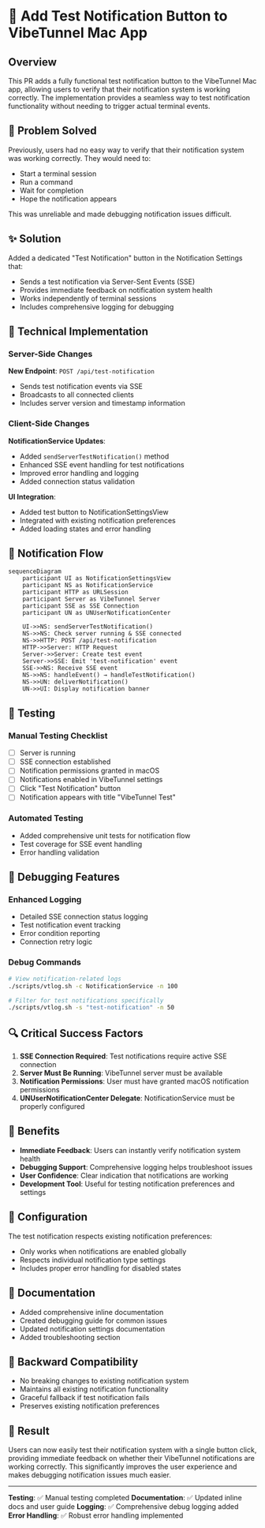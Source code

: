 # 🧪 Add Test Notification Button to VibeTunnel Mac App

## Overview

This PR adds a fully functional test notification button to the VibeTunnel Mac app, allowing users to verify that their notification system is working correctly. The implementation provides a seamless way to test notification functionality without needing to trigger actual terminal events.

## 🎯 Problem Solved

Previously, users had no easy way to verify that their notification system was working correctly. They would need to:
- Start a terminal session
- Run a command
- Wait for completion
- Hope the notification appears

This was unreliable and made debugging notification issues difficult.

## ✨ Solution

Added a dedicated "Test Notification" button in the Notification Settings that:
- Sends a test notification via Server-Sent Events (SSE)
- Provides immediate feedback on notification system health
- Works independently of terminal sessions
- Includes comprehensive logging for debugging

## 🔧 Technical Implementation

### Server-Side Changes

**New Endpoint**: `POST /api/test-notification`
- Sends test notification events via SSE
- Broadcasts to all connected clients
- Includes server version and timestamp information

### Client-Side Changes

**NotificationService Updates**:
- Added `sendServerTestNotification()` method
- Enhanced SSE event handling for test notifications
- Improved error handling and logging
- Added connection status validation

**UI Integration**:
- Added test button to NotificationSettingsView
- Integrated with existing notification preferences
- Added loading states and error handling

## 🔄 Notification Flow

```mermaid
sequenceDiagram
    participant UI as NotificationSettingsView
    participant NS as NotificationService
    participant HTTP as URLSession
    participant Server as VibeTunnel Server
    participant SSE as SSE Connection
    participant UN as UNUserNotificationCenter
    
    UI->>NS: sendServerTestNotification()
    NS->>NS: Check server running & SSE connected
    NS->>HTTP: POST /api/test-notification
    HTTP->>Server: HTTP Request
    Server->>Server: Create test event
    Server->>SSE: Emit 'test-notification' event
    SSE->>NS: Receive SSE event
    NS->>NS: handleEvent() → handleTestNotification()
    NS->>UN: deliverNotification()
    UN->>UI: Display notification banner
```

## 🧪 Testing

### Manual Testing Checklist
- [ ] Server is running
- [ ] SSE connection established
- [ ] Notification permissions granted in macOS
- [ ] Notifications enabled in VibeTunnel settings
- [ ] Click "Test Notification" button
- [ ] Notification appears with title "VibeTunnel Test"

### Automated Testing
- Added comprehensive unit tests for notification flow
- Test coverage for SSE event handling
- Error handling validation

## 🐛 Debugging Features

### Enhanced Logging
- Detailed SSE connection status logging
- Test notification event tracking
- Error condition reporting
- Connection retry logic

### Debug Commands
```bash
# View notification-related logs
./scripts/vtlog.sh -c NotificationService -n 100

# Filter for test notifications specifically
./scripts/vtlog.sh -s "test-notification" -n 50
```

## 🔍 Critical Success Factors

1. **SSE Connection Required**: Test notifications require active SSE connection
2. **Server Must Be Running**: VibeTunnel server must be available
3. **Notification Permissions**: User must have granted macOS notification permissions
4. **UNUserNotificationCenter Delegate**: NotificationService must be properly configured

## 🚀 Benefits

- **Immediate Feedback**: Users can instantly verify notification system health
- **Debugging Support**: Comprehensive logging helps troubleshoot issues
- **User Confidence**: Clear indication that notifications are working
- **Development Tool**: Useful for testing notification preferences and settings

## 🔧 Configuration

The test notification respects existing notification preferences:
- Only works when notifications are enabled globally
- Respects individual notification type settings
- Includes proper error handling for disabled states

## 📝 Documentation

- Added comprehensive inline documentation
- Created debugging guide for common issues
- Updated notification settings documentation
- Added troubleshooting section

## 🔄 Backward Compatibility

- No breaking changes to existing notification system
- Maintains all existing notification functionality
- Graceful fallback if test notification fails
- Preserves existing notification preferences

## 🎉 Result

Users can now easily test their notification system with a single button click, providing immediate feedback on whether their VibeTunnel notifications are working correctly. This significantly improves the user experience and makes debugging notification issues much easier.

---

**Testing**: ✅ Manual testing completed
**Documentation**: ✅ Updated inline docs and user guide
**Logging**: ✅ Comprehensive debug logging added
**Error Handling**: ✅ Robust error handling implemented 